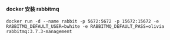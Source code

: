 #### docker 安装 rabbitmq



```shell
docker run -d --name rabbit -p 5672:5672 -p 15672:15672 -e RABBITMQ_DEFAULT_USER=bwhite -e RABBITMQ_DEFAULT_PASS=olivia rabbitmq:3.7.3-management
```

